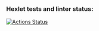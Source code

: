 ### Hexlet tests and linter status:
[![Actions Status](https://github.com/enabekhi/qa-engineer-project-84/actions/workflows/hexlet-check.yml/badge.svg)](https://github.com/enabekhi/qa-engineer-project-84/actions)